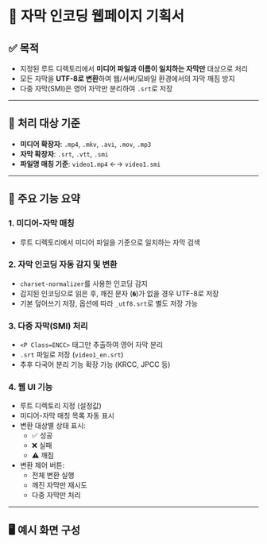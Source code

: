 # 🎯 자막 인코딩 웹페이지 기획서

## ✅ 목적

- 지정된 루트 디렉토리에서 **미디어 파일과 이름이 일치하는 자막만** 대상으로 처리
- 모든 자막을 **UTF-8로 변환**하여 웹/서버/모바일 환경에서의 자막 깨짐 방지
- 다중 자막(SMI)은 영어 자막만 분리하여 `.srt`로 저장

---

## 📁 처리 대상 기준

- **미디어 확장자**: `.mp4`, `.mkv`, `.avi`, `.mov`, `.mp3`
- **자막 확장자**: `.srt`, `.vtt`, `.smi`
- **파일명 매칭 기준**: `video1.mp4` ←→ `video1.smi`

---

## 🧱 주요 기능 요약

### 1. 미디어-자막 매칭

- 루트 디렉토리에서 미디어 파일을 기준으로 일치하는 자막 검색

### 2. 자막 인코딩 자동 감지 및 변환

- `charset-normalizer`를 사용한 인코딩 감지
- 감지된 인코딩으로 읽은 후, 깨진 문자 (`�`)가 없을 경우 UTF-8로 저장
- 기본 덮어쓰기 저장, 옵션에 따라 `_utf8.srt`로 별도 저장 가능

### 3. 다중 자막(SMI) 처리

- `<P Class=ENCC>` 태그만 추출하여 영어 자막 분리
- `.srt` 파일로 저장 (`video1_en.srt`)
- 추후 다국어 분리 기능 확장 가능 (KRCC, JPCC 등)

### 4. 웹 UI 기능

- 루트 디렉토리 지정 (설정값)
- 미디어-자막 매칭 목록 자동 표시
- 변환 대상별 상태 표시:
  - ✅ 성공
  - ❌ 실패
  - ⚠️ 깨짐
- 변환 제어 버튼:
  - 전체 변환 실행
  - 깨진 자막만 재시도
  - 다중 자막만 처리

---

## 🖥 예시 화면 구성
